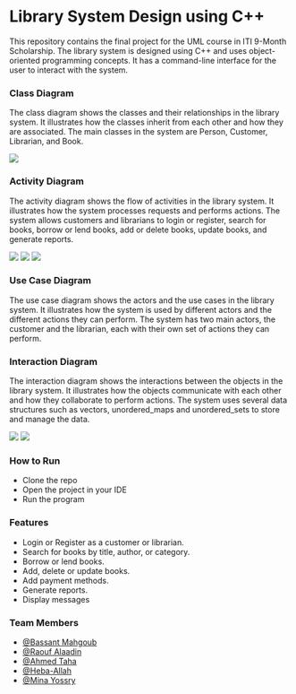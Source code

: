 # Library System Design using C++
This repository contains the final project for the UML course in ITI 9-Month Scholarship. The library system is designed using C++ and uses object-oriented programming concepts. It has a command-line interface for the user to interact with the system.

### Class Diagram
The class diagram shows the classes and their relationships in the library system. It illustrates how the classes inherit from each other and how they are associated. The main classes in the system are Person, Customer, Librarian, and Book.

![](https://github.com/MinaYossry/Library/blob/master/Diagrams/Class%20Diagram/ClassDiagram1.svg)

### Activity Diagram
The activity diagram shows the flow of activities in the library system. It illustrates how the system processes requests and performs actions. The system allows customers and librarians to login or register, search for books, borrow or lend books, add or delete books, update books, and generate reports.

![](https://github.com/MinaYossry/Library/blob/master/Diagrams/Activity%20Diagram/ActivityDiagram1.svg)
![](https://github.com/MinaYossry/Library/blob/master/Diagrams/Activity%20Diagram/Librarian/Activity%20Diagram%20Librarian%20p1.svg)
![](https://github.com/MinaYossry/Library/blob/master/Diagrams/Activity%20Diagram/customer/Borrow%20Book..svg)

### Use Case Diagram
The use case diagram shows the actors and the use cases in the library system. It illustrates how the system is used by different actors and the different actions they can perform. The system has two main actors, the customer and the librarian, each with their own set of actions they can perform.

### Interaction Diagram
The interaction diagram shows the interactions between the objects in the library system. It illustrates how the objects communicate with each other and how they collaborate to perform actions. The system uses several data structures such as vectors, unordered_maps and unordered_sets to store and manage the data.

![](https://github.com/MinaYossry/Library/blob/master/Diagrams/Interaction%20Diagram/Librarian%20Interaction%20Diagram.svg)
![](https://github.com/MinaYossry/Library/blob/master/Diagrams/Interaction%20Diagram/Customer%20Interaction%20Diagram.svg)

### How to Run
- Clone the repo
- Open the project in your IDE
- Run the program

### Features
- Login or Register as a customer or librarian.
- Search for books by title, author, or category.
- Borrow or lend books.
- Add, delete or update books.
- Add payment methods.
- Generate reports.
- Display messages

### Team Members
- [@Bassant Mahgoub](https://github.com/Bassant557)
- [@Raouf Alaadin](https://github.com/RaoufAlaadin)
- [@Ahmed Taha](https://github.com/AhmedTaha475)
- [@Heba-Allah](https://github.com/Hebaallah61)
- [@Mina Yossry](https://github.com/MinaYossry)
